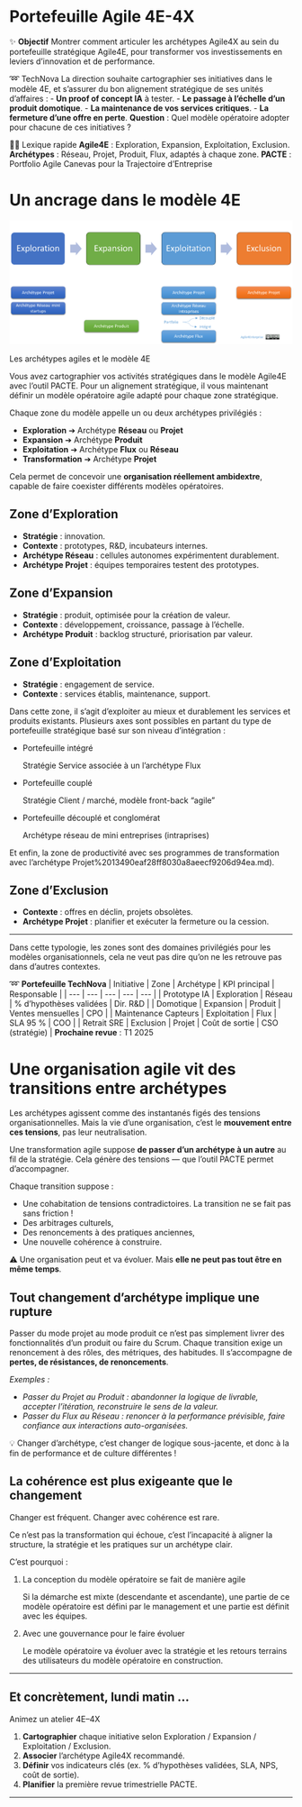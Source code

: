 # Portefeuille Agile 4E-4X



✨ **Objectif** Montrer comment articuler les archétypes Agile4X au sein du portefeuille stratégique  Agile4E, pour transformer vos investissements en leviers d’innovation et de performance.

➿ TechNova La direction souhaite cartographier ses initiatives dans le modèle 4E, et s’assurer du bon alignement stratégique de ses unités d’affaires : - **Un proof of concept IA** à tester. - **Le passage à l’échelle d’un produit domotique**. - **La maintenance de vos services critiques**. - **La fermeture d’une offre en perte**. **Question** : Quel modèle opératoire adopter pour chacune de ces initiatives ?

🧑‍🎓 Lexique rapide **Agile4E** : Exploration, Expansion, Exploitation, Exclusion. **Archétypes** : Réseau, Projet, Produit, Flux, adaptés à chaque zone. **PACTE** : Portfolio Agile Canevas pour la Trajectoire d’Entreprise

# Un ancrage dans le modèle 4E

![Les archétypes agiles et le modèle 4E](image.png)

Les archétypes agiles et le modèle 4E

Vous avez cartographier vos activités stratégiques dans le modèle Agile4E avec l’outil PACTE. Pour un alignement stratégique, il vous maintenant définir un modèle opératoire agile adapté pour chaque zone stratégique. 

Chaque zone du modèle appelle un ou deux archétypes privilégiés :

- **Exploration** ➔ Archétype **Réseau** ou **Projet**
- **Expansion** ➔ Archétype **Produit**
- **Exploitation** ➔ Archétype **Flux** ou **Réseau**
- **Transformation** ➔ Archétype **Projet**

Cela permet de concevoir une **organisation réellement ambidextre**, capable de faire coexister différents modèles opératoires.

## Zone d’Exploration

- **Stratégie** : innovation.
- **Contexte** : prototypes, R&D, incubateurs internes.
- **Archétype Réseau** : cellules autonomes expérimentent durablement.
- **Archétype Projet** : équipes temporaires testent des prototypes.

## Zone d’Expansion

- **Stratégie** : produit, optimisée pour la création de valeur.
- **Contexte** : développement, croissance, passage à l’échelle.
- **Archétype Produit** : backlog structuré, priorisation par valeur.

## Zone d’Exploitation

- **Stratégie** : engagement de service.
- **Contexte** : services établis, maintenance, support.

Dans cette zone, il s’agit d’exploiter au mieux et durablement les services et produits existants. Plusieurs axes sont possibles en partant du type de portefeuille stratégique basé sur son niveau d’intégration :

- Portefeuille intégré
    
    Stratégie Service associée à un l’archétype Flux
    
- Portefeuille couplé
    
    Stratégie Client / marché, modèle front-back “agile”
    
- Portefeuille découplé et conglomérat
    
    Archétype réseau de mini entreprises (intraprises)
    

Et enfin, la zone de productivité avec ses programmes de transformation avec l’archétype Projet%2013490eaf28ff8030a8aeecf9206d94ea.md).

## Zone d’Exclusion

- **Contexte** : offres en déclin, projets obsolètes.
- **Archétype Projet** : planifier et exécuter la fermeture ou la cession.

---

Dans cette typologie, les zones sont des domaines privilégiés pour les modèles organisationnels, cela ne veut pas dire qu’on ne les retrouve pas dans d’autres contextes. 

➿ **Portefeuille TechNova** | Initiative | Zone | Archétype | KPI principal | Responsable | | --- | --- | --- | --- | --- | | Prototype IA | Exploration | Réseau | % d’hypothèses validées | Dir. R&D | | Domotique | Expansion | Produit | Ventes mensuelles | CPO | | Maintenance Capteurs | Exploitation | Flux | SLA 95 % | COO | | Retrait SRE | Exclusion | Projet | Coût de sortie | CSO (stratégie) | **Prochaine revue** : T1 2025

# Une organisation agile vit des transitions entre archétypes

Les archétypes agissent comme des instantanés figés des tensions organisationnelles. Mais la vie d’une organisation, c’est le **mouvement entre ces tensions**, pas leur neutralisation.

Une transformation agile suppose **de passer d’un archétype à un autre** au fil de la stratégie. Cela génère des tensions — que l’outil PACTE permet d’accompagner.

Chaque transition suppose :

- Une cohabitation de tensions contradictoires. La transition ne se fait pas sans friction !
- Des arbitrages culturels,
- Des renoncements à des pratiques anciennes,
- Une nouvelle cohérence à construire.

⚠️ Une organisation peut et va évoluer. Mais **elle ne peut pas tout être en même temps**.

## Tout changement d’archétype implique une rupture

Passer du mode projet au mode produit ce n’est pas simplement livrer des fonctionnalités d’un produit ou faire du Scrum. Chaque transition exige un renoncement à des rôles, des métriques, des habitudes. Il s’accompagne de **pertes, de résistances, de renoncements**.

*Exemples :*

- *Passer du Projet au Produit : abandonner la logique de livrable, accepter l’itération, reconstruire le sens de la valeur.*
- *Passer du Flux au Réseau : renoncer à la performance prévisible, faire confiance aux interactions auto-organisées.*

💡 Changer d’archétype, c’est changer de logique sous-jacente, et donc à la fin de performance et de culture différentes !

## La cohérence est plus exigeante que le changement

Changer est fréquent. Changer avec cohérence est rare.

Ce n’est pas la transformation qui échoue, c’est l’incapacité à aligner la structure, la stratégie et les pratiques sur un archétype clair.

C’est pourquoi :

1. La conception du modèle opératoire se fait de manière agile
    
    Si la démarche est mixte (descendante et ascendante), une partie de ce modèle opératoire est défini par le management et une partie est définit avec les équipes.
    
2. Avec une gouvernance pour le faire évoluer
    
    Le modèle opératoire va évoluer avec la stratégie et les retours terrains des utilisateurs du modèle opératoire en construction.
    

---

## Et concrètement, lundi matin …

Animez un atelier 4E–4X

1. **Cartographier** chaque initiative selon Exploration / Expansion / Exploitation / Exclusion.
2. **Associer** l’archétype Agile4X recommandé.
3. **Définir** vos indicateurs clés (ex. % d’hypothèses validées, SLA, NPS, coût de sortie).
4. **Planifier** la première revue trimestrielle PACTE.

---

#